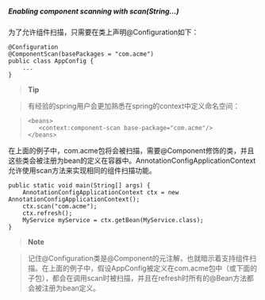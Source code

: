 ##### Enabling component scanning with scan(String…)

为了允许组件扫描，只需要在类上声明@Configuration如下：

```
@Configuration
@ComponentScan(basePackages = "com.acme")
public class AppConfig {
    ...
}
```

>**Tip**

>有经验的spring用户会更加熟悉在spring的context中定义命名空间：

>```
><beans>
>    <context:component-scan base-package="com.acme"/>
></beans>
>```

在上面的例子中，com.acme包将会被扫描，需要@Component修饰的类，并且这些类会被注册为bean的定义在容器中。AnnotationConfigApplicationContext允许使用scan方法来实现相同的组件扫描功能。

```
public static void main(String[] args) {
    AnnotationConfigApplicationContext ctx = new AnnotationConfigApplicationContext();
    ctx.scan("com.acme");
    ctx.refresh();
    MyService myService = ctx.getBean(MyService.class);
}
```

>**Note**

> 记住@Configuration类是@Component的元注解，也就暗示着支持组件扫描。在上面的例子中，假设AppConfig被定义在com.acme包中（或下面的子包），都会在调用scan时被扫描，并且在refresh时所有的@Bean方法都会被注册为bean定义。



